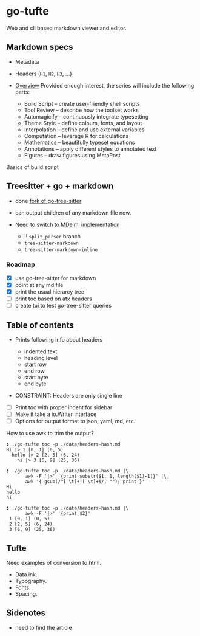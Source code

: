# go-tufte

Web and cli based markdown viewer and editor.

## Markdown specs

- Metadata
- Headers (`H1`, `H2`, `H3`, ...)

- [Overview](https://dave.autonoma.ca/blog/2019/05/22/typesetting-markdown-part-1/)
  Provided enough interest, the series will include the following parts:
  - Build Script – create user-friendly shell scripts
  - Tool Review – describe how the toolset works
  - Automagicify – continuously integrate typesetting
  - Theme Style – define colours, fonts, and layout
  - Interpolation – define and use external variables
  - Computation – leverage R for calculations
  - Mathematics – beautifully typeset equations
  - Annotations – apply different styles to annotated text
  - Figures – draw figures using MetaPost

Basics of build script

## Treesitter + go + markdown

- done [fork of go-tree-sitter](github.com/manyids2/go-tree-sitter-with-markdown)
- can output children of any markdown file now.

- Need to switch to [MDeiml implementation](https://github.com/MDeiml/tree-sitter-markdown/tree/split_parser)
  - !! `split_parser` branch
  - `tree-sitter-markdown`
  - `tree-sitter-markdown-inline`

### Roadmap

- [x] use go-tree-sitter for markdown
- [x] point at any md file
- [x] print the usual hierarcy tree
- [ ] print toc based on atx headers
- [ ] create tui to test go-tree-sitter queries

## Table of contents

- Prints following info about headers

  - indented text
  - heading level
  - start row
  - end row
  - start byte
  - end byte

- CONSTRAINT: Headers are only single line
- [ ] Print toc with proper indent for sidebar
- [ ] Make it take a io.Writer interface
- [ ] Options for output format to json, yaml, md, etc.

How to use awk to trim the output?

```
❯ ./go-tufte toc -p ./data/headers-hash.md
Hi |> 1 [0, 1] (0, 5)
  hello |> 2 [2, 5] (6, 24)
    hi |> 3 [6, 9] (25, 36)

❯ ./go-tufte toc -p ./data/headers-hash.md |\
       awk -F '|>' '{print substr($1, 1, length($1)-1)}' |\
       awk '{ gsub(/^[ \t]+|[ \t]+$/, ""); print }'
Hi
hello
hi

❯ ./go-tufte toc -p ./data/headers-hash.md |\
       awk -F '|>' '{print $2}'
 1 [0, 1] (0, 5)
 2 [2, 5] (6, 24)
 3 [6, 9] (25, 36)

```

## Tufte

Need examples of conversion to html.

- Data ink.
- Typography.
- Fonts.
- Spacing.

## Sidenotes

- need to find the article
